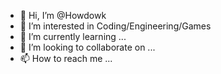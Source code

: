 - 👋 Hi, I’m @Howdowk
- 👀 I’m interested in Coding/Engineering/Games
- 🌱 I’m currently learning ...
- 💞️ I’m looking to collaborate on ...
- 📫 How to reach me ...

<!---
Howdowk/Howdowk is a ✨ special ✨ repository because its `README.md` (this file) appears on your GitHub profile.
You can click the Preview link to take a look at your changes.
--->
